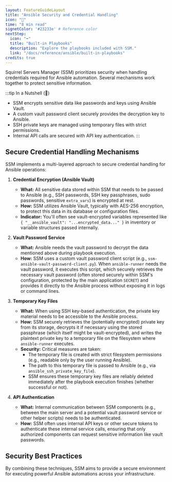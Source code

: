 ```yaml
---
layout: FeatureGuideLayout
title: "Ansible Security and Credential Handling"
icon: "🔐"
time: "8 min read"
signetColor: '#23233e' # Reference color
nextStep:
  icon: "➡️"
  title: "Built-in Playbooks"
  description: "Explore the playbooks included with SSM."
  link: "/docs/reference/ansible/built-in-playbooks"
credits: true
---
```

Squirrel Servers Manager (SSM) prioritizes security when handling credentials required for Ansible automation. Several mechanisms work together to protect sensitive information.



:::tip In a Nutshell (🌰)
- SSM encrypts sensitive data like passwords and keys using Ansible Vault.
- A custom vault password client securely provides the decryption key to Ansible.
- SSH private keys are managed using temporary files with strict permissions.
- Internal API calls are secured with API key authentication.
:::

## Secure Credential Handling Mechanisms

SSM implements a multi-layered approach to secure credential handling for Ansible operations:

1.  **Credential Encryption (Ansible Vault)**
    -   **What:** All sensitive data stored within SSM that needs to be passed to Ansible (e.g., SSH passwords, SSH key passphrases, sudo passwords, sensitive `extra_vars`) is encrypted at rest.
    -   **How:** SSM utilizes Ansible Vault, typically with AES-256 encryption, to protect this data in its database or configuration files.
    -   **Indicator:** You'll often see vault-encrypted variables represented like `{ "__ansible_vault": "...encrypted_data..." }` in inventory or variable structures passed internally.

2.  **Vault Password Service**
    -   **What:** Ansible needs the vault password to decrypt the data mentioned above during playbook execution.
    -   **How:** SSM uses a custom vault password client script (e.g., `ssm-ansible-vault-password-client.py`). When `ansible-runner` needs the vault password, it executes this script, which securely retrieves the necessary vault password (often stored securely within SSM's configuration, protected by the main application `SECRET`) and provides it directly to the Ansible process without exposing it in logs or command lines.

3.  **Temporary Key Files**
    -   **What:** When using SSH key-based authentication, the private key material needs to be accessible to the Ansible process.
    -   **How:** SSM securely retrieves the (potentially encrypted) private key from its storage, decrypts it if necessary using the stored passphrase (which itself might be vault-encrypted), and writes the plaintext private key to a temporary file on the filesystem where `ansible-runner` executes.
    -   **Security:** Critical measures are taken:
        -   The temporary file is created with strict filesystem permissions (e.g., readable only by the user running Ansible).
        -   The path to this temporary file is passed to Ansible (e.g., via `ansible_ssh_private_key_file`).
        -   SSM ensures these temporary key files are reliably deleted immediately after the playbook execution finishes (whether successful or not).

4.  **API Authentication**
    -   **What:** Internal communication between SSM components (e.g., between the main server and a potential vault password service or other helper scripts) needs to be authenticated.
    -   **How:** SSM often uses internal API keys or other secure tokens to authenticate these internal service calls, ensuring that only authorized components can request sensitive information like vault passwords.

## Security Best Practices

<ComponentInfoGrid>
  <ComponentInfoCard
    headerTitle="Security Best Practices"
    purpose="Recommended actions for securing your Ansible setup."
    subText="You should:"
    :storesItems="[
      'Strong Vault Password: Ensure the Ansible Vault password used by SSM (potentially derived from VAULT_PWD in the .env file during manual setup) is strong and kept confidential.',
      'Restrict Access: Limit access to the SSM server and its configuration files (.env).',
      'SSH Key Management: Use strong passphrases for your SSH keys stored in SSM.',
      'Regular Audits: Periodically review task logs and system access for any suspicious activity.'
    ]"
  />
</ComponentInfoGrid>

By combining these techniques, SSM aims to provide a secure environment for executing powerful Ansible automations across your infrastructure. 